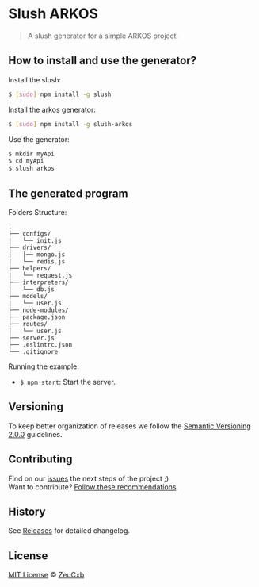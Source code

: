 # Slush ARKOS

> A slush generator for a simple ARKOS project.

## How to install and use the generator?

Install the slush:

```sh
$ [sudo] npm install -g slush
```

Install the arkos generator:

```sh
$ [sudo] npm install -g slush-arkos
```

Use the generator:

```sh
$ mkdir myApi
$ cd myApi
$ slush arkos
```

## The generated program

Folders Structure:

	.
	├── configs/
	|   └── init.js
	├── drivers/
	|   |── mongo.js
	|   └── redis.js
	├── helpers/
	|   └── request.js
	├── interpreters/
	|   └── db.js
	├── models/
	|   └── user.js
	├── node-modules/
	├── package.json
	├── routes/
	|   └── user.js
	├── server.js
	├── .eslintrc.json
	└── .gitignore

Running the example:

- `$ npm start`: Start the server.

## Versioning

To keep better organization of releases we follow the [Semantic Versioning 2.0.0](http://semver.org/) guidelines.

## Contributing

Find on our [issues](https://github.com/ZeuCxb/slush-arkos/issues/) the next steps of the project ;)
<br>
Want to contribute? [Follow these recommendations](https://github.com/ZeuCxb/slush-arkos/blob/master/CONTRIBUTING.md).

## History

See [Releases](https://github.com/ZeuCxb/slush-arkos/releases) for detailed changelog.

## License

[MIT License](https://github.com/ZeuCxb/slush-arkos/blob/master/LICENSE.md) © [ZeuCxb](https://www.youtube.com/EuProgramadorOficial)
